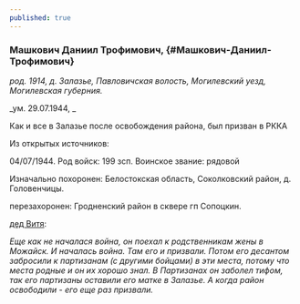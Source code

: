 ```yaml
---
published: true
---
```


### Машкович Даниил Трофимович,  {#Машкович-Даниил-Трофимович}

_род. 1914, д. Залазье, Павловичская волость, Могилевский уезд, Могилевская губерния._

_ум. 29.07.1944, _

Как и все в Залазье после освобождения района, был призван в РККА

Из открытых источников:

04/07/1944. Род войск: 199 зсп. Воинское звание: рядовой

Изначально похоронен: Белостокская область, Соколковский район, д. Головенчицы.

перезахоронен: Гродненский район в сквере гп Сопоцкин.

[дед Витя](#Машкович-Виктор-Федорович):

_Еще как не началася война, он поехал к родственникам жены в Можайск. И началась война. Там его и призвали. Потом его десантом забросили к партизанам (с другими бойцами) в эти места, потому что места родные и он их хорошо знал. В Партизанах он заболел тифом, так его партизаны оставили его матке в Залазье. А когда район освободили - его еще раз призвали._

        
